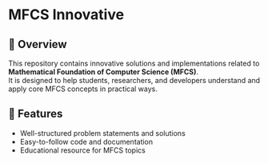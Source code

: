 # MFCS Innovative

## 📌 Overview
This repository contains innovative solutions and implementations related to **Mathematical Foundation of Computer Science (MFCS)**.  
It is designed to help students, researchers, and developers understand and apply core MFCS concepts in practical ways.

## 🚀 Features
- Well-structured problem statements and solutions
- Easy-to-follow code and documentation
- Educational resource for MFCS topics

